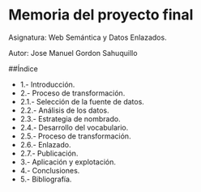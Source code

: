 # Memoria del proyecto final

Asignatura: Web Semántica y Datos Enlazados.

Autor: Jose Manuel Gordon Sahuquillo

##Índice
* 1.- Introducción.
* 2.- Proceso de transformación.
* 2.1.- Selección de la fuente de datos.
* 2.2.- Análisis de los datos.
* 2.3.- Estrategia de nombrado.
* 2.4.- Desarrollo del vocabulario.
* 2.5.- Proceso de transformación.
* 2.6.- Enlazado.
* 2.7.- Publicación.
* 3.- Aplicación y explotación.
* 4.- Conclusiones.
* 5.- Bibliografía.
